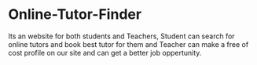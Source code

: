 # Online-Tutor-Finder

Its an website for both students and Teachers,
Student can search for online tutors and book best tutor for them and Teacher can make a free of cost profile on our site and can get a better job oppertunity.

